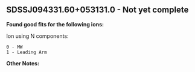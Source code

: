 ## SDSSJ094331.60+053131.0 - Not yet complete
**Found good fits for the following ions:**

Ion using N components:
```
0 - MW
1 - Leading Arm
```


**Other Notes:**

